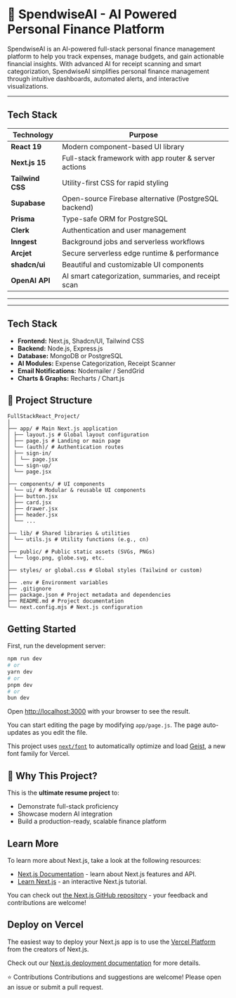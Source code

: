 # 💸 SpendwiseAI - AI Powered Personal Finance Platform

SpendwiseAI is an AI-powered full-stack personal finance management platform to help you track expenses, manage budgets, and gain actionable financial insights. With advanced AI for receipt scanning and smart categorization, SpendwiseAI simplifies personal finance management through intuitive dashboards, automated alerts, and interactive visualizations.

---

## Tech Stack

| Technology        | Purpose                                               |
|-------------------|--------------------------------------------------------|
| **React 19**      | Modern component-based UI library                     |
| **Next.js 15**    | Full-stack framework with app router & server actions |
| **Tailwind CSS**  | Utility-first CSS for rapid styling                   |
| **Supabase**      | Open-source Firebase alternative (PostgreSQL backend) |
| **Prisma**        | Type-safe ORM for PostgreSQL                          |
| **Clerk**         | Authentication and user management                    |
| **Inngest**       | Background jobs and serverless workflows              |
| **Arcjet**        | Secure serverless edge runtime & performance          |
| **shadcn/ui**     | Beautiful and customizable UI components              |
| **OpenAI API**    | AI smart categorization, summaries, and receipt scan  |

---
---

## Tech Stack

- **Frontend:** Next.js, Shadcn/UI, Tailwind CSS
- **Backend:** Node.js, Express.js
- **Database:** MongoDB or PostgreSQL
- **AI Modules:** Expense Categorization, Receipt Scanner
- **Email Notifications:** Nodemailer / SendGrid
- **Charts & Graphs:** Recharts / Chart.js
## 📂 Project Structure
```
FullStackReact_Project/
│
├── app/ # Main Next.js application
│ ├── layout.js # Global layout configuration
│ ├── page.js # Landing or main page
│ └── (auth)/ # Authentication routes
│ ├── sign-in/
│ │ └── page.jsx
│ └── sign-up/
│ └── page.jsx
│
├── components/ # UI components
│ └── ui/ # Modular & reusable UI components
│ ├── button.jsx
│ ├── card.jsx
│ ├── drawer.jsx
│ ├── header.jsx
│ └── ...
│
├── lib/ # Shared libraries & utilities
│ └── utils.js # Utility functions (e.g., cn)
│
├── public/ # Public static assets (SVGs, PNGs)
│ └── logo.png, globe.svg, etc.
│
├── styles/ or global.css # Global styles (Tailwind or custom)
│
├── .env # Environment variables
├── .gitignore
├── package.json # Project metadata and dependencies
├── README.md # Project documentation
└── next.config.mjs # Next.js configuration
```


## Getting Started

First, run the development server:

```bash
npm run dev
# or
yarn dev
# or
pnpm dev
# or
bun dev
```

Open [http://localhost:3000](http://localhost:3000) with your browser to see the result.

You can start editing the page by modifying `app/page.js`. The page auto-updates as you edit the file.

This project uses [`next/font`](https://nextjs.org/docs/app/building-your-application/optimizing/fonts) to automatically optimize and load [Geist](https://vercel.com/font), a new font family for Vercel.
## 📌 Why This Project?

This is the **ultimate resume project** to:

- Demonstrate full-stack proficiency
- Showcase modern AI integration
- Build a production-ready, scalable finance platform

## Learn More

To learn more about Next.js, take a look at the following resources:

- [Next.js Documentation](https://nextjs.org/docs) - learn about Next.js features and API.
- [Learn Next.js](https://nextjs.org/learn) - an interactive Next.js tutorial.

You can check out [the Next.js GitHub repository](https://github.com/vercel/next.js) - your feedback and contributions are welcome!

## Deploy on Vercel

The easiest way to deploy your Next.js app is to use the [Vercel Platform](https://vercel.com/new?utm_medium=default-template&filter=next.js&utm_source=create-next-app&utm_campaign=create-next-app-readme) from the creators of Next.js.

Check out our [Next.js deployment documentation](https://nextjs.org/docs/app/building-your-application/deploying) for more details.

⭐ Contributions
Contributions and suggestions are welcome! Please open an issue or submit a pull request.


